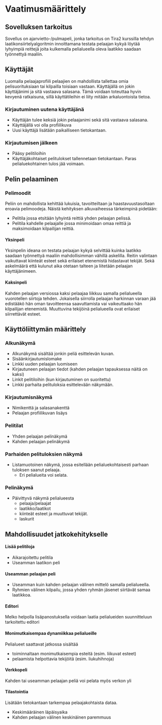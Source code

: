 # Vaatimusmäärittely
## Sovelluksen tarkoitus
Sovellus on ajanvietto-/pulmapeli, jonka tarkoitus on Tira2 kurssilla tehdyn laatikonsiirtelyalgoritmin innoittamana testata pelaajan
kykyä löytää lyhyimpiä reittejä joita kulkemalla pelialueella oleva laatikko saadaan työnnettyä maaliin.
## Käyttäjät
Luomalla pelaajaprofiili pelaajien on mahdollista tallettaa omia pelisuorituksiaan tai kilpailla toisiaan vastaan. 
Käyttäjällä on jokin käyttäjänimi ja sitä vastaava salasana. Tämä voidaan toteuttaa hyvin kevyenä ratkaisuna, sillä käyttätileihin ei liity mitään
arkaluontoista tietoa.
### Kirjautuminen uutena käyttäjänä
- Käyttäjän tulee keksiä jokin pelaajanimi sekä sitä vastaava salasana.
- Käyttäjällä voi olla profiilikuva
- Uusi käyttäjä lisätään paikalliseen tietokantaan.
### Kirjautumisen jälkeen
- Pääsy pelitiloihin
- Käyttäjäkohtaiset pelitulokset tallennetaan tietokantaan. Paras pelialuekohtainen tulos jää voimaan.
## Pelin pelaaminen
### Pelimoodit
Peliin on mahdollista kehittää lukuisia, tavoitteiltaan ja haastavuustasoltaan eroavia pelimoodeja. Näistä
kehityksen alkuvaiheessa tärkeimpinä pidetään: 
- Pelitila jossa etsitään lyhyintä reittiä yhden pelaajan pelissä. 
- Pelitila kahdelle pelaajalle jossa minimoidaan omaa reittiä ja maksimoidaan kilpailijan reittiä.
#### Yksinpeli
Yksinpelin ideana on testata pelaajan kykyä selvittää kuinka laatikko saadaan työnnettyä maaliin mahdollisimman
vähillä askelilla. Reitin valintaan vaikuttavat kiinteät esteet sekä erilaiset etenemistä hidastavat tekijät.
Sekä askelmäärä että kulunut aika otetaan talteen ja liitetään pelaajan käyttäjänimeen.
#### Kaksinpeli
Kahden pelaajan versiossa kaksi pelaajaa liikkuu samalla pelialueella vuorotellen siirtoja tehden. Jokaisella
siirrolla pelaajan harkinnan varaan jää edistääkö hän oman tavoitteensa saavuttamista vai vaikeuttaako hän 
kilpailijan etenemistä. Muuttuvina tekijöinä pelialueella ovat erilaiset siirrettävät esteet.
## Käyttöliittymän määrittely
### Alkunäkymä
- Alkunäkymä sisältää jonkin peliä esittelevän kuvan.
- Sisäänkirjautumislomake
- Linkki uuden pelaajan luomiseen
- Kirjautuneen pelaajan tiedot (kahden pelaajan tapauksessa näitä on kaksi)
- Linkit pelitiloihin (kun kirjautuminen on suoritettu)
- Linkki parhaita pelituloksia esittelevään näkymään.
### Kirjautumisnäkymä
- Nimikenttä ja salasanakenttä
- Pelaajan profiilikuvan lisäys
### Pelitilat
- Yhden pelaajan pelinäkymä
- Kahden pelaajan pelinäkymä
### Parhaiden pelituloksien näkymä
- Listamuotoinen näkymä, jossa esitellään pelialuekohtaisesti parhaan tuloksen saanut pelaaja.
  - Eri pelialueita voi selata.
### Pelinäkymä
- Päivittyvä näkymä pelialueesta
  - pelaaja/pelaajat
  - laatikko/laatikot
  - kiinteät esteet ja muuttuvat tekijät.
  - laskurit
## Mahdollisuudet jatkokehitykselle
#### Lisää pelitiloja
- Aikarajoitettu pelitila
- Useamman laatikon peli
#### Useamman pelaajan peli
- Useamman kuin kahden pelaajan välinen mittelö samalla pelialueella.
- Ryhmien välinen kilpailu, jossa yhden ryhmän jäsenet siirtävät samaa laatikkoa.
#### Editori
Melko helpolla lisäpanostuksella voidaan laatia pelialueiden suunnitteluun tarkoitettu editori
#### Monimutkaisempaa dynamiikkaa pelialueille
Pelialueet saattavat jatkossa sisältää 
- toiminnaltaan monimutkaisempia esteitä (esim. liikuvat esteet)
- pelaamista helpottavia tekijöitä (esim. liukuhihnoja)
#### Verkkopeli
Kahden tai useamman pelaajan peliä voi pelata myös verkon yli
#### Tilastointia
Lisätään tietokantaan tarkempaa pelaajakohtaista dataa.
- Keskimääräinen läpäisyaika
- Kahden pelaajan välinen keskinäinen paremmuus
